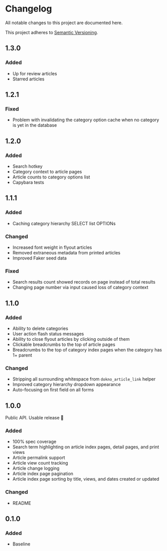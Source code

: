 # Changelog
All notable changes to this project are documented here.

This project adheres to [Semantic Versioning](http://semver.org/spec/v2.0.0.html).

## 1.3.0
### Added
- Up for review articles
- Starred articles

## 1.2.1
### Fixed
- Problem with invalidating the category option cache when no category is yet in the database

## 1.2.0
### Added
- Search hotkey
- Category context to article pages
- Article counts to category options list
- Capybara tests

## 1.1.1
### Added
- Caching category hierarchy SELECT list OPTIONs

### Changed
- Increased font weight in flyout articles
- Removed extraneous metadata from printed articles
- Improved Faker seed data

### Fixed
- Search results count showed records on page instead of total results
- Changing page number via input caused loss of category context

## 1.1.0
### Added
- Ability to delete categories
- User action flash status messages
- Ability to close flyout articles by clicking outside of them
- Clickable breadcrumbs to the top of article pages
- Breadcrumbs to the top of category index pages when the category has 1+ parent

### Changed
- Stripping all surrounding whitespace from `dokno_article_link` helper
- Improved category hierarchy dropdown appearance
- Auto-focusing on first field on all forms

## 1.0.0
Public API. Usable release :tada:

### Added
- 100% spec coverage
- Search term highlighting on article index pages, detail pages, and print views
- Article permalink support
- Article view count tracking
- Article change logging
- Article index page pagination
- Article index page sorting by title, views, and dates created or updated

### Changed
- README

## 0.1.0
### Added
- Baseline
